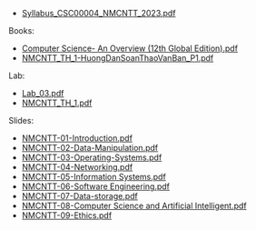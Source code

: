 - [Syllabus_CSC00004_NMCNTT_2023.pdf](<Information Technology - HCMUS/2023-2024/First semester/Introduction to Information Technology - CSC00004/Resources/Syllabus_CSC00004_NMCNTT_2023.pdf>)

Books:

- [Computer Science- An Overview (12th Global Edition).pdf](<Information Technology - HCMUS/2023-2024/First semester/Introduction to Information Technology - CSC00004/Resources/Books/Computer Science- An Overview (12th Global Edition).pdf>)
- [NMCNTT_TH_1-HuongDanSoanThaoVanBan_P1.pdf](<Information Technology - HCMUS/2023-2024/First semester/Introduction to Information Technology - CSC00004/Resources/Books/NMCNTT_TH_1-HuongDanSoanThaoVanBan_P1.pdf>)

Lab:

- [Lab_03.pdf](<Information Technology - HCMUS/2023-2024/First semester/Introduction to Information Technology - CSC00004/Resources/Lab/Lab_03.pdf>)
- [NMCNTT_TH_1.pdf](<Information Technology - HCMUS/2023-2024/First semester/Introduction to Information Technology - CSC00004/Resources/Lab/NMCNTT_TH_1.pdf>)

Slides:

- [NMCNTT-01-Introduction.pdf](<Information Technology - HCMUS/2023-2024/First semester/Introduction to Information Technology - CSC00004/Resources/Slides/NMCNTT-01-Introduction.pdf>)
- [NMCNTT-02-Data-Manipulation.pdf](<Information Technology - HCMUS/2023-2024/First semester/Introduction to Information Technology - CSC00004/Resources/Slides/NMCNTT-02-Data-Manipulation.pdf>)
- [NMCNTT-03-Operating-Systems.pdf](<Information Technology - HCMUS/2023-2024/First semester/Introduction to Information Technology - CSC00004/Resources/Slides/NMCNTT-03-Operating-Systems.pdf>)
- [NMCNTT-04-Networking.pdf](<Information Technology - HCMUS/2023-2024/First semester/Introduction to Information Technology - CSC00004/Resources/Slides/NMCNTT-04-Networking.pdf>)
- [NMCNTT-05-Information Systems.pdf](<Information Technology - HCMUS/2023-2024/First semester/Introduction to Information Technology - CSC00004/Resources/Slides/NMCNTT-05-Information Systems.pdf>)
- [NMCNTT-06-Software Engineering.pdf](<Information Technology - HCMUS/2023-2024/First semester/Introduction to Information Technology - CSC00004/Resources/Slides/NMCNTT-06-Software Engineering.pdf>)
- [NMCNTT-07-Data-storage.pdf](<Information Technology - HCMUS/2023-2024/First semester/Introduction to Information Technology - CSC00004/Resources/Slides/NMCNTT-07-Data-storage.pdf>)
- [NMCNTT-08-Computer Science and Artificial Intelligent.pdf](<Information Technology - HCMUS/2023-2024/First semester/Introduction to Information Technology - CSC00004/Resources/Slides/NMCNTT-08-Computer Science and Artificial Intelligent.pdf>)
- [NMCNTT-09-Ethics.pdf](<Information Technology - HCMUS/2023-2024/First semester/Introduction to Information Technology - CSC00004/Resources/Slides/NMCNTT-09-Ethics.pdf>)
